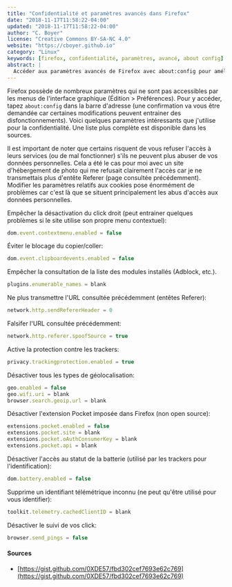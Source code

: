 ```yaml
---
title: "Confidentialité et paramètres avancés dans Firefox"
date: "2018-11-17T11:58:22-04:00"
updated: "2018-11-17T11:58:22-04:00"
author: "C. Boyer"
license: "Creative Commons BY-SA-NC 4.0"
website: "https://cboyer.github.io"
category: "Linux"
keywords: [firefox, confidentialité, paramètres, avancé, about config]
abstract: |
  Accéder aux paramètres avancés de Firefox avec about:config pour améliorer les paramètres de confidentialité et de performance.
---
```



Firefox possède de nombreux paramètres qui ne sont pas accessibles par les menus de l'interface graphique (Édition > Préférences).
Pour y accéder, tapez `about:config` dans la barre d'adresse (une confirmation va vous être demandée car certaines modifications peuvent entrainer des disfonctionnements).
Voici quelques paramètres intéressants que j'utilise pour la confidentialité. Une liste plus complète est disponible dans les sources.

Il est important de noter que certains risquent de vous refuser l'accès à leurs services (ou de mal fonctionner) s'ils ne peuvent plus abuser de vos données personnelles. Cela a été le cas pour moi avec un site d'hébergement de photo qui me refusait clairement l'accès car je ne transmettais plus d'entête Referer (page consultée précédemment). Modifier les paramètres relatifs aux cookies pose énormément de problèmes car c'est là que se situent principalement les abus d'accès aux données personnelles.

Empêcher la désactivation du click droit (peut entrainer quelques problèmes si le site utilise son propre menu contextuel):

```javascript
dom.event.contextmenu.enabled = false
```

Éviter le blocage du copier/coller:

```javascript
dom.event.clipboardevents.enabled = false
```

Empêcher la consultation de la liste des modules installés (Adblock, etc.).

```javascript
plugins.enumerable_names = blank
```

Ne plus transmettre l'URL consultée précédemment (entêtes Referer):

```javascript
network.http.sendRefererHeader = 0
```

Falsifer l'URL consultée précédemment:

```javascript
network.http.referer.spoofSource = true
```

Active la protection contre les trackers:

```javascript
privacy.trackingprotection.enabled = true
```

Désactiver tous les types de géolocalisation:

```javascript
geo.enabled = false
geo.wifi.uri = blank
browser.search.geoip.url = blank
```

Désactiver l'extension Pocket imposée dans Firefox (non open source):

```javascript
extensions.pocket.enabled = false
extensions.pocket.site = blank
extensions.pocket.oAuthConsumerKey = blank
extensions.pocket.api = blank
```

Désactiver l'accès au statut de la batterie (utilisé par les trackers pour l'identification):

```javascript
dom.battery.enabled = false
```

Supprime un identifiant télémétrique inconnu (ne peut qu'être utilisé pour vous identifier):

```javascript
toolkit.telemetry.cachedClientID = blank
```

Désactiver le suivi de vos click:

```javascript
browser.send_pings = false
```

#### Sources

 - [https://gist.github.com/0XDE57/fbd302cef7693e62c769](https://gist.github.com/0XDE57/fbd302cef7693e62c769)
